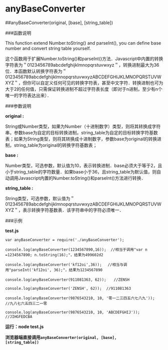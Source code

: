 anyBaseConverter
====================

##anyBaseConverter(original, [base], [string_table])

###函数说明

This function extend Number.toString() and parseInt(), you can define base number and convert string table yourself.

这个函数用于扩展Number.toString()和parseInt()方法．Javascript中内置的转换字符表为＂0123456789abcdefghijklmnopqrstuvwxyz＂，转换进制最大为36位．本函数默认转换字符表为＂0123456789abcdefghijklmnopqrstuvwxyzABCDEFGHIJKLMNOPQRSTUVWXYZ＂，但你可以自定义任何可见的转换字符表，甚至中文字符．转换进制也可为大于2的任何值，只需保证转换进制不超过字符表长度（即对于n进制，至少有n个唯一的字符表达出来）．

###参数说明

**original :**

String或Number类型，如果为Number（十进制数字）类型，则将其转换成字符串，参数base为自定的目标转换进制，string_table为自定的目标转换字符基数表；如果为String类型，则将其转换成十进制数字，参数base为original的转换进制，string_table为original的转换字符基数表；

**base :**

Number类型，可选参数，默认值为10，表示转换进制．base必须大于等于2，且小于string_table的字符数量．如果base小于36，且string_table为默认值，则自动调用Javascript内置的Number.toString()和parseInt()方法进行转换．

**string_table :**

String类型，可选参数，默认值为＂0123456789abcdefghijklmnopqrstuvwxyzABCDEFGHIJKLMNOPQRSTUVWXYZ＂，表示转换字符基数表．该字符串中的字符必须唯一．

###示例

**test.js**

    var anyBaseConverter = require('./anyBaseConverter');

    console.log(anyBaseConverter(1234567890,16));  //相当于调用"var n =1234567890; n.toString(16);"，结果为499602d2

    console.log(anyBaseConverter('kf12oi',36)); 　//相当与调用"parseInt('kf12oi', 36);"，结果为1234567890

    console.log(anyBaseConverter(911081363, 62));　　//ZENSH

    console.log(anyBaseConverter('ZENSH', 62));  //911081363

    console.log(anyBaseConverter(9876543210, 10, '零一二三四五六七八九'));  //九八七六五四三二一零

    console.log(anyBaseConverter(9876543210, 10, 'ABCDEFGHIJ'));  //JIHGFEDCBA

**运行：node test.js**

**浏览器端直接调用<code>anyBaseConverter(original, [base], [string_table])</code>**


